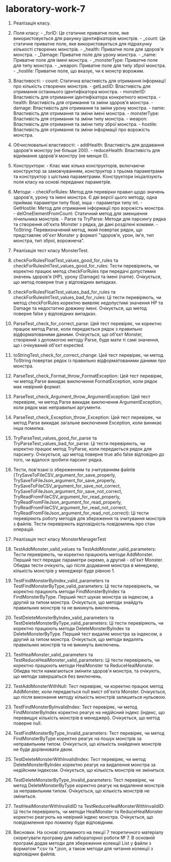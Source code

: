 # laboratory-work-7

1. Реалізація класу.
  1.	Поля класу:
    -	_forID: Це статичне приватне поле, яке використовується для рахунку ідентифікаторів монстрів.
    -	_count: Це статичне приватне поле, яке використовується для підрахунку кількості створених монстрів.
    -	_health: Приватне поле для здоров'я монстра.
    -	_Damage: Приватне поле для урону монстра.
    -	_name: Приватне поле для імені монстра.
    -	_monsterType: Приватне поле для типу монстра.
    -	_weapon: Приватне поле для типу зброї монстра.
    -	_hostile: Приватне поле, що вказує, чи є монстр ворожим.
  2.	Властивості:
    -	count: Статична властивість для отримання інформації про кількість створених монстрів.
    -	getLastID: Властивість для отримання останнього ідентифікатора монстра.
    -	monsterID: Властивість для отримання ідентифікатора конкретного монстра.
    -	health: Властивість для отримання та зміни здоров'я монстра.
    -	damage: Властивість для отримання та зміни урону монстра.
    -	name: Властивість для отримання та зміни імені монстра.
    -	monsterType: Властивість для отримання та зміни типу монстра.
    -	weapon: Властивість для отримання та зміни типу зброї монстра.
    -	hostile: Властивість для отримання та зміни інформації про ворожість монстра.
  3.	Обчислювальні властивості:
    -	addHealth: Властивість для додавання здоров'я монстру (не більше 200).
    -	reduceHealth: Властивість для віднімання здоров'я монстру (не менше 0).
  4.	Конструктори:
    -	Клас має кілька конструкторів, включаючи конструктор за замовчуванням, конструктор з трьома параметрами та конструктор з шістьма параметрами. Конструктори ініціалізують поля класу на основі переданих параметрів.
  5.	Методи:
    -	checkForRules: Метод для перевірки правил щодо значень здоров'я, урону та імені монстра. Є дві версії цього методу, одна приймає параметри типу float, інша - параметри типу int.
    -	GetHostile: Метод для отримання інформації про ворожість монстра.
    -	delOneElementFromCount: Статичний метод для зменшення лічильника монстрів.
    -	Parse та TryParse: Методи для парсингу рядка та створення об'єкта Monster з рядка, де дані розділені комами.
    -	ToString: Перевизначений метод, який повертає рядок, що представляє об'єкт Monster у форматі "здоров'я, урон, ім'я, тип монстра, тип зброї, ворожнеча".

2. Реалізація тест класу MonsterTest.
  1.	checkForRulesFloatTest_values_good_for_rules та checkForRulesIntTest_values_good_for_rules: Тести перевіряють, чи коректно працює метод checkForRules при передачі допустимих значень здоров'я (HP), урону (Damage) та імені (name). Очікується, що            метод поверне true у відповідних випадках.
  2.	checkForRulesFloatTest_values_bad_for_rules та checkForRulesIntTest_values_bad_for_rules: Ці тести перевіряють, чи метод checkForRules коректно виявляє недопустимі значення HP та Damage та недостатню довжину імені. Очікується, що метод поверне            false у відповідних випадках.
  3.	ParseTest_check_for_correct_parse: Цей тест перевіряє, чи коректно працює метод Parse, коли передається рядок з правильно відформатованими даними. Очікується, що об'єкт Monster, створений з допомогою методу Parse, буде мати ті самі значення, що і         очікуваний об'єкт expected.
  4.	toStringTest_check_for_correct_change: Цей тест перевіряє, чи метод ToString повертає рядок із правильно відформатованими даними про монстра.
  5.	ParseTest_check_Format_throw_FormatException: Цей тест перевіряє, чи метод Parse викидає виключення FormatException, коли рядок має невірний формат.
  6.	ParseTest_check_Argument_throw_ArgumentException: Цей тест перевіряє, чи метод Parse викидає виключення ArgumentException, коли рядок має неправильні аргументи.
  7.	ParseTest_check_Exception_throw_Exception: Цей тест перевіряє, чи метод Parse викидає загальне виключення Exception, коли виникає інша помилка.
  8.	TryParseTest_values_good_for_parse та TryParseTest_values_bad_for_parse: Ці тести перевіряють, чи коректно працює метод TryParse, коли передається рядок для парсингу. Очікується, що метод поверне true або false відповідно до того, чи вдалося              зробити парсинг рядка.
  9.	Тести, пов'язані із збереженням та зчитуванням файлів (TrySaveToFileCSV_argument_for_save_properly, TrySaveToFileJson_argument_for_save_properly, TrySaveToFileCSV_argument_for_save_not_correct, TrySaveToFileJson_argument_for_save_not_correct,             TryReadFromFileCSV_argument_for_read_properly, TryReadFromFileJson_argument_for_read_properly, TryReadFromFileCSV_argument_for_read_not_correct, TryReadFromFileJson_argument_for_read_not_correct): Ці тести перевіряють роботу методів для збереження        та зчитування монстрів з файлів. Тести перевіряють відповідність повідомлень про стан операцій.

3. Реалізація тест класу MonsterManagerTest
  1.	TestAddMonster_valid_values та TestAddMonster_valid_parameters: Тести перевіряють, чи коректно працюють методи AddMonster. Перший тест передає параметри окремо, а другий - об'єкт Monster. Обидва тести очікують, що після додавання монстра в                менеджер, кількість монстрів у менеджері буде рівною 1.
  2.	TestFindMonsterByIndex_valid_parameters та TestFindMonsterByType_valid_parameters: Ці тести перевіряють, чи коректно працюють методи FindMonsterByIndex та FindMonsterByType. Перший тест шукає монстра за індексом, а другий за типом монстра.                Очікується, що методи знайдуть правильних монстрів та не викинуть виключень.
  3.	TestDeleteMonsterByIndex_valid_parameters та TestDeleteMonsterByType_valid_parameters: Ці тести перевіряють, чи коректно працюють методи DeleteMonsterByIndex та DeleteMonsterByType. Перший тест видаляє монстра за індексом, а другий за типом               монстра. Очікується, що методи видалять правильних монстрів та не викинуть виключень.
  4.	TestHealMonster_valid_parameters та TestReduceHealMonster_valid_parameters: Ці тести перевіряють, чи коректно працюють методи HealMonster та ReduceHealMonster. Обидва тести намагаються змінити здоров'я монстра, та очікують, що методи завершаться          без виключень.
  5.	TestAddMonsterWithNull: Тест перевіряє, чи коректно працює метод AddMonster, коли передається null вміст об'єкта Monster. Очікується, що після виконання методу кількість монстрів залишиться нульовою.
  6.	TestFindMonsterByInvalidIndex: Тест перевіряє, чи метод FindMonsterByIndex коректно реагує на недійсний індекс (індекс, що перевищує кількість монстрів в менеджері). Очікується, що метод поверне null.
  7.	TestFindMonsterByType_Invalid_parameters: Тест перевіряє, чи метод FindMonsterByType коректно реагує на пошук монстрів за неправильним типом. Очікується, що кількість знайдених монстрів не буде дорівнювати двом.
  8.	TestDeleteMonsterWithInvalidIndex: Тест перевіряє, чи метод DeleteMonsterByIndex коректно реагує на видалення монстра за недійсним індексом. Очікується, що кількість монстрів не зміниться.
  9.	TestDeleteMonsterByType_Invalid_parameters: Тест перевіряє, чи метод DeleteMonsterByType коректно реагує на видалення монстрів за неправильним типом. Очікується, що кількість монстрів не зміниться.
  10.	TestHealMonsterWithInvalidID та TestReduceHealMonsterWithInvalidID: Ці тести перевіряють, чи методи HealMonster та ReduceHealMonster коректно реагують на невірний індекс монстра. Очікується, що повідомлення про помилку буде відповідним.

3. Висновки.
На основі отриманого на лекції 7 теоретичного матеріалу скорегувати програму для лабораторної роботи № 7. В основній програмі додав методи для збереження колекції List<Mosnster> у файли з форматом *.csv та *.json, а також методи для читання колекції з відповідних файлів.

